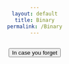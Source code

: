 ```yaml
---
layout: default
title: Binary
permalink: /Binary
---
```


<button onclick = "window.location.href='https://www.youtube.com/watch?v=RrJXLdv1i74&ab_channel=PracticalNetworking';">In case you forget</button>


<html lang="en">
<head>
    <meta charset="UTF-8">
    <meta name="viewport" content="width=device-width, initial-scale=1.0">
    <style>
        body {
            font-family: Arial, sans-serif;
            text-align: center;
            display: flex;
            flex-direction: column;
            align-items: center;
            justify-content: center;
            height: 100vh;
            margin: 0;
        }
        #analog-clock {
            position: relative;
            width: 200px;
            height: 200px;
            border: 2px solid #333;
            border-radius: 150%;
            display: flex;
            align-items: center;
            justify-content: center;
        }
        .hand {
            position: absolute;
            transform-origin: 50% 100%;
            background-color: #333;
        }
        #hour-hand {
            width: 6px;
            height: 50px;
        }
        #minute-hand {
            width: 4px;
            height: 80px;
        }
        #second-hand {
            width: 2px;
            height: 75px;
            background-color: red;
        }

        .hour-marking {
            position: absolute;
            transform-origin: 50% 100%;
            height: 10px;
            background-color: #333;
            width: 1px;
        }
    </style>
    <title>Analog Clock</title>
</head>
<body>

<h1>Analog Clock</h1>

<div id="analog-clock">
    <!-- Add hour markings dynamically -->
    <script>
        for (let i = 0; i < 12; i++) {
            const hourMarking = document.createElement('div');
            const angle = (360 / 12) * i;
            const radius = 85; // Adjust this to control the distance from the center
            const x = 4 + radius * Math.sin((angle * Math.PI) / 180);
            const y = -3 - radius * Math.cos((angle * Math.PI) / 180);

            hourMarking.style.transform = `translate(${x - 0.5}px, ${y}px) rotate(${angle}deg)`;
            hourMarking.classList.add('hour-marking');
            document.getElementById('analog-clock').appendChild(hourMarking);
        }
    </script>

    <div id="hour-hand" class="hand"></div>
    <div id="minute-hand" class="hand"></div>
    <div id="second-hand" class="hand"></div>
</div>

<script>
    function updateAnalogClock() {
        const time = new Date();
        const hours = time.getHours() % 12;
        const minutes = time.getMinutes();
        const seconds = time.getSeconds();

        const hourHand = document.getElementById('hour-hand');
        const minuteHand = document.getElementById('minute-hand');
        const secondHand = document.getElementById('second-hand');

        const hourRotation = 360 / 12 * hours + 360 / 12 * (minutes / 60);
        const minuteRotation = 360 / 60 * minutes + 360 / 60 * (seconds / 60);
        const secondRotation = 360 / 60 * seconds;

        hourHand.style.transform = `translate(-50%, -80%) rotate(${hourRotation}deg)`;
        minuteHand.style.transform = `translate(-50%, -70%) rotate(${minuteRotation}deg)`;
        secondHand.style.transform = `translate(-50%, -70%) rotate(${secondRotation}deg)`;
    }

    // Update the clock every second
    setInterval(updateAnalogClock, 1000);

    // Initial update
    updateAnalogClock();
</script>

</body>
</html>





